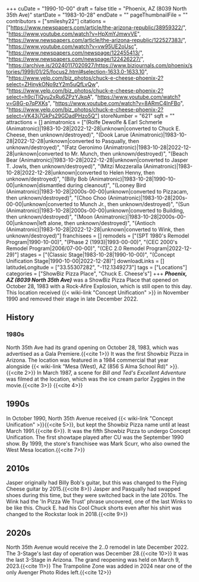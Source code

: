 +++
cuDate = "1990-10-00"
draft = false
title = "Phoenix, AZ (8039 North 35th Ave)"
startDate = "1983-10-28"
endDate = ""
pageThumbnailFile = ""
contributors = ["smileshy22"]
citations = ["https://www.newspapers.com/article/the-arizona-republic/38959322/", "https://www.youtube.com/watch?v=HpXmYJmwvVE", "https://www.newspapers.com/article/the-arizona-republic/122527383/", "https://www.youtube.com/watch?v=vw95UE2oUsc", "https://www.newspapers.com/newspage/122455413/", "https://www.newspapers.com/newspage/122426227/", "https://archive.is/20240117020927/https://www.bizjournals.com/phoenix/stories/1999/01/25/focus2.html#selection-1633.0-1633.10", "https://www.yelp.com/biz_photos/chuck-e-cheese-phoenix-2?select=ZHinykONo9zY2m5uQfLvQw", "https://www.yelp.com/biz_photos/chuck-e-cheese-phoenix-2?select=h9ciTlQyu2xRu6ZPzYJkqA", "https://www.youtube.com/watch?v=G8G-p7qPXKs", "https://www.youtube.com/watch?v=8ARmC4InFBo", "https://www.yelp.com/biz_photos/chuck-e-cheese-phoenix-2?select=VK43j7GkPs29GDadPHzo5Q"]
storeNumber = "621"
sqft = ""
attractions = []
animatronics = ["(Rolfe Dewolfe & Earl Schmerle (Animatronic)|1983-10-28|2022-12-28|unknown|converted to Chuck E. Cheese, then unknown/destroyed)", "(Dook Larue (Animatronic)|1983-10-28|2022-12-28|unknown|converted to Pasqually, then unknown/destroyed)", "(Fatz Geronimo (Animatronic)|1983-10-28|2022-12-28|unknown|converted to Mr. Munch, then unknown/destroyed)", "(Beach Bear (Animatronic)|1983-10-28|2022-12-28|unknown|converted to Jasper T. Jowls, then unknown/destroyed)", "(Mitzi Mozzeralla (Animatronic)|1983-10-28|2022-12-28|unknown|converted to Helen Henny, then unknown/destroyed)", "(Billy Bob (Animatronic)|1983-10-28|1990-10-00|unknown|dismantled during cleanout)", "(Looney Bird (Animatronic)|1983-10-28|2000s-00-00|unknown|converted to Pizzacam, then unknown/destroyed)", "(Choo Choo (Animatronic)|1983-10-28|200s-00-00|unknown|converted to Munch Jr., then unknown/destroyed)", "(Sun (Animatronic)|1983-10-28|2000s-00-00|unknown|converted to Building, then unknown/destroyed)", "(Moon (Animatronic)|1983-10-28|2000s-00-00|unknown|left alone, then unknown/destroyed)", "(Antioch (Animatronic)|1983-10-28|2022-12-28|unknown|converted to Wink, then unknown/destroyed)"]
franchisees = []
remodels = ["(SPT 1980's Remodel Program|1990-10-00)", "(Phase 2 (1993)|1993-00-00)", "(CEC 2000's Remodel Program|2006/07-00-00)", "(CEC 2.0 Remodel Program|2022-12-29)"]
stages = ["(Classic Stage|1983-10-28|1990-10-00)", "(Concept Unification Stage|1990-10-00|2022-12-28)"]
downloadLinks = []
latitudeLongitude = ["33.55307282", "-112.1349273"]
tags = ["Locations"]
categories = ["ShowBiz Pizza Place", "Chuck E. Cheese's"]
+++
***Phoenix, AZ (8039 North 35th Ave)*** was a ShowBiz Pizza Place that opened on October 28, 1983 with a Rock-Afire Explosion, which is still open to this day. This location received {{< wiki-link "Concept Unification" >}} in November 1990 and removed their stage in late December 2022.

## History

### 1980s

North 35th Ave had its grand opening on October 28, 1983, which was advertised as a Gala Premiere.{{<cite 1>}} It was the first Showbiz Pizza in Arizona. The location was featured in a 1984 commercial that year alongside {{< wiki-link "Mesa (West), AZ (856 S Alma School Rd)" >}}.{{<cite 2>}} In March 1987, a scene for *Bill and Ted's Excellent Adventure* was filmed at the location, which was the ice cream parlor Zyggies in the movie.{{<cite 3>}} {{<cite 4>}}

## 1990s

In October 1990, North 35th Avenue received {{< wiki-link "Concept Unification" >}}{{<cite 5>}}, but kept the Showbiz Pizza name until at least March 1991.{{<cite 6>}}. It was the fifth Showbiz Pizza to undergo Concept Unification. The first showtape played after CU was the September 1990 show. By 1999, the store's franchisee was 
Mark Scurr, who also owned the West Mesa location.{{<cite 7>}}

## 2010s

Jasper originally had Billy Bob's guitar, but this was changed to the Flying Cheese guitar by 2015.{{<cite 8>}} Jasper and Pasqually had swapped shoes during this time, but they were switched back in the late 2010s. The Wink had the 'In Pizza We Trust' phrase uncovered, one of the last Winks to be like this. Chuck E. had his Cool Chuck shorts even after his shirt was changed to the Rockstar look in 2018.{{<cite 9>}}

## 2020s

North 35th Avenue would receive the 2..0 remodel in late December 2022. The 3-Stage's last day of operation was December 28.{{<cite 10>}} It was the last 3-Stage in Arizona. The grand reopening was held on March 9, 2023.{{<cite 11>}} The Trampoline Zone was added in 2024 near one of the only Avenger Photo Rides left.{{<cite 12>}}
